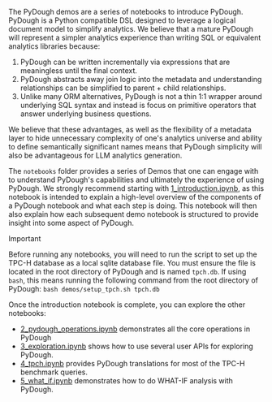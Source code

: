 The PyDough demos are a series of notebooks to introduce PyDough. PyDough is a Python compatible
DSL designed to leverage a logical document model to simplify analytics. We believe that a mature PyDough
will represent a simpler analytics experience than writing SQL or equivalent analytics libraries because:
1. PyDough can be written incrementally via expressions that are meaningless until the final context.
2. PyDough abstracts away join logic into the metadata and understanding relationships can be simplified to parent + child relationships.
3. Unlike many ORM alternatives, PyDough is not a thin 1:1 wrapper around underlying SQL syntax and instead is focus on primitive operators that answer underlying business questions.

We believe that these advantages, as well as the flexibility of a metadata layer to hide unnecessary
complexity of one's analytics universe and ability to define semantically significant names means that
PyDough simplicity will also be advantageous for LLM analytics generation.

The `notebooks` folder provides a series of Demos that one can engage with to understand PyDough's
capabilities and ultimately the experience of using PyDough. We strongly recommend starting with
[1_introduction.ipynb](notebooks/1_ntroduction.ipynb), as this notebook is intended to explain a high-level overview of the components
of a PyDough notebook and what each step is doing. This notebook will then also explain how each
subsequent demo notebook is structured to provide insight into some aspect of PyDough.

> [!IMPORTANT]
> Before running any notebooks, you will need to run the script to set up the TPC-H database as a local sqlite database file. You must ensure the file is located in the root directory of PyDough and is named `tpch.db`. If using `bash`, this means running the following command from the root directory of PyDough: `bash demos/setup_tpch.sh tpch.db`

Once the introduction notebook is complete, you can explore the other notebooks:
- [2_pydough_operations.ipynb](notebooks/2_pydough_operations.ipynb) demonstrates all the core operations in PyDough
- [3_exploration.ipynb](notebooks/3_exploration.ipynb) shows how to use several user APIs for exploring PyDough.
- [4_tpch.ipynb](notebooks/4_tpch.ipynb) provides PyDough translations for most of the TPC-H benchmark queries.
- [5_what_if.ipynb](notebooks/5_what_if.ipynb) demonstrates how to do WHAT-IF analysis with PyDough.

